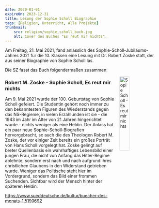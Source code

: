 ```yaml
---
date: 2020-01-01
expireOn: 2023-12-31
title: Lesung der Sophie Scholl Biographie
tags: [Religion, Unterricht, Alle Projekte]
thumbnail: 
    src: religion/sophie_scholl_buch.jpg
    alt: Cover des Buches "Es reut mir nichts".
---
```

<p>Am Freitag, 21. Mai 2021, fand anlässlich des Sophie-Scholl-Jubiläums-Jahres 2021 für die 10. Klassen eine Lesung mit Dr. Robert Zoske statt, der aus seiner Biographie von Sophie Scholl las.</p>
<p>Die SZ fasst das Buch folgendermaßen zusammen:</p>
<img src="/images/religion/sophie_scholl_buch.jpg" alt="Sopie Scholl - Es reut mir nichts" style="float: right; margin-left: 15px; width: 25%; margin-bottom: 15px"></img>
<h3>Robert M. Zoske - Sophie Scholl, Es reut mir nichts</h3>
<p>Am 9. Mai 2021 wurde der 100. Geburtstag von Sophie Scholl gefeiert. Die Studentin gehört noch immer zu den bekanntesten Figuren des Wiederstands gegen das NS-Regieme, in vielen Erzählunden ist sie - die 1943 im Jahr im Alter von 21 Jahren hingerichtet wurde - nichts weniger als eine Heldin. Der Anlass hat ein paar neue Sophie-Scholl-Biografien hervorgebracht, so auch die des Theologen Robert M. Zoske, der vor einiger Zeit bereits ein großes Porträt von Hans Scholl vorgelegt hat. Zoske gelingt auf breter Quellenbasis ein wahrhaftiges Lebensbild einer jungen Frau, die nicht von Anfang das Hitler-Regime ablehnte, sondern erst nach und nach aufgrund ihres christlichen Glaubens in den Widerstand getrieben wurde. Weniger das Politische steht hier im Vordergrund, sondern das Bild einer frommen Suchenden. Sichtbar wird der Mensch hinter der späteren Heldin.</p>
<a href="https://www.sueddeutsche.de/kultur/buecher-des-monats-1.5190692">https://www.sueddeutsche.de/kultur/buecher-des-monats-1.5190692</a>